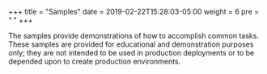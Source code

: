+++
title = "Samples"
date = 2019-02-22T15:28:03-05:00
weight = 6
pre = "<b> </b>"
+++

The samples provide demonstrations of how to accomplish common tasks. These samples are provided for educational and demonstration purposes only; they are not intended to be used in production deployments or to be depended upon to create production environments.
